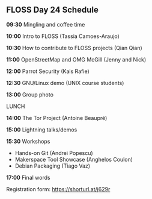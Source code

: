 ## FLOSS Day 24 Schedule

**09:30** Mingling and coffee time

**10:00** Intro to FLOSS (Tassia Camoes-Araujo)

**10:30** How to contribute to FLOSS projects (Qian Qian)

**11:00** OpenStreetMap and OMG McGill (Jenny and Nick)

**12:00** Parrot Security (Kais Rafie)

**12:30** GNU/Linux demo (UNIX course students)

**13:00** Group photo 

LUNCH

**14:00** The Tor Project (Antoine Beaupré)

**15:00** Lightning talks/demos

**15:30** Workshops

- Hands-on Git (Andrei Popescu)
- Makerspace Tool Showcase (Anghelos Coulon)
- Debian Packaging (Tiago Vaz)
      
**17:00** Final words

Registration form: https://shorturl.at/j629r
